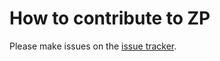 # How to contribute to ZP

Please make issues on the [issue tracker](https://github.com/obophenotype/zebrafish-phenotype-ontology/issues).